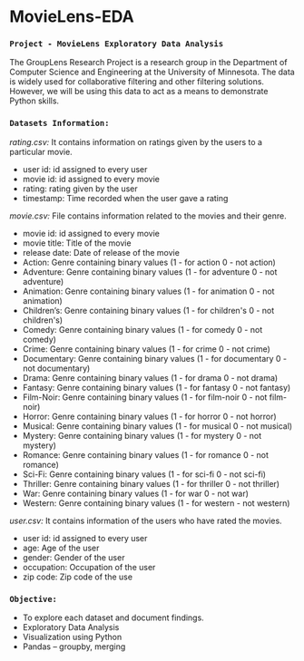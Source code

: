 # MovieLens-EDA
### `Project - MovieLens Exploratory Data Analysis`

The GroupLens Research Project is a research group in the Department of Computer Science and Engineering at the University of Minnesota. The data is widely used for collaborative filtering and other filtering solutions. However, we will be using this data to act as a means to demonstrate Python skills.


### `Datasets Information:`

*rating.csv:* It contains information on ratings given by the users to a particular movie.
- user id: id assigned to every user
- movie id: id assigned to every movie
- rating: rating given by the user
- timestamp: Time recorded when the user gave a rating

*movie.csv:* File contains information related to the movies and their genre.
- movie id: id assigned to every movie
- movie title: Title of the movie
- release date: Date of release of the movie
- Action: Genre containing binary values (1 - for action 0 - not action)
- Adventure: Genre containing binary values (1 - for adventure 0 - not adventure)
- Animation: Genre containing binary values (1 - for animation 0 - not animation)
- Children’s: Genre containing binary values (1 - for children's 0 - not children's)
- Comedy: Genre containing binary values (1 - for comedy 0 - not comedy)
- Crime: Genre containing binary values (1 - for crime 0 - not crime)
- Documentary: Genre containing binary values (1 - for documentary 0 - not documentary)
- Drama: Genre containing binary values (1 - for drama 0 - not drama)
- Fantasy: Genre containing binary values (1 - for fantasy 0 - not fantasy)
- Film-Noir: Genre containing binary values (1 - for film-noir 0 - not film-noir)
- Horror: Genre containing binary values (1 - for horror 0 - not horror)
- Musical: Genre containing binary values (1 - for musical 0 - not musical)
- Mystery: Genre containing binary values (1 - for mystery 0 - not mystery)
- Romance: Genre containing binary values (1 - for romance 0 - not romance)
- Sci-Fi: Genre containing binary values (1 - for sci-fi 0 - not sci-fi)
- Thriller: Genre containing binary values (1 - for thriller 0 - not thriller)
- War: Genre containing binary values (1 - for war 0 - not war)
- Western: Genre containing binary values (1 - for western - not western)


*user.csv:* It contains information of the users who have rated the movies.
- user id: id assigned to every user
- age: Age of the user
- gender: Gender of the user
- occupation: Occupation of the user
- zip code: Zip code of the use


### `Objective:`
- To explore each dataset and document findings.
- Exploratory Data Analysis
- Visualization using Python
- Pandas – groupby, merging 
